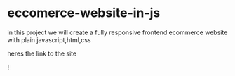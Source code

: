 # eccomerce-website-in-js

in this project we will create a fully responsive frontend ecommerce website with plain javascript,html,css

heres the link to the site

!